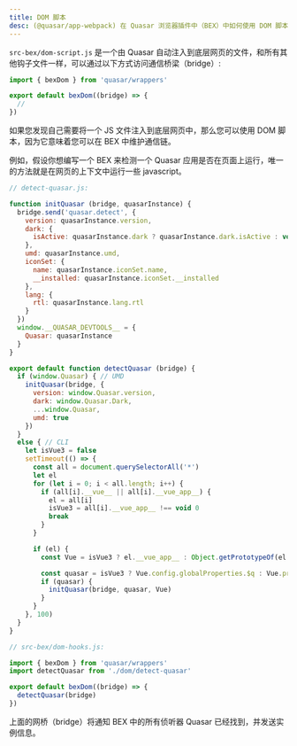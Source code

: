 ```yaml
---
title: DOM 脚本
desc: (@quasar/app-webpack) 在 Quasar 浏览器插件中（BEX）中如何使用 DOM 脚本的钩子函数与网页通信。
---
```


`src-bex/dom-script.js` 是一个由 Quasar 自动注入到底层网页的文件，和所有其他钩子文件一样，可以通过以下方式访问通信桥梁（bridge）:

```js
import { bexDom } from 'quasar/wrappers'

export default bexDom((bridge) => {
  //
})
```

如果您发现自己需要将一个 JS 文件注入到底层网页中，那么您可以使用 DOM 脚本，因为它意味着您可以在 BEX 中维护通信链。

例如，假设你想编写一个 BEX 来检测一个 Quasar 应用是否在页面上运行，唯一的方法就是在网页的上下文中运行一些 javascript。

```js
// detect-quasar.js:

function initQuasar (bridge, quasarInstance) {
  bridge.send('quasar.detect', {
    version: quasarInstance.version,
    dark: {
      isActive: quasarInstance.dark ? quasarInstance.dark.isActive : void 0
    },
    umd: quasarInstance.umd,
    iconSet: {
      name: quasarInstance.iconSet.name,
      __installed: quasarInstance.iconSet.__installed
    },
    lang: {
      rtl: quasarInstance.lang.rtl
    }
  })
  window.__QUASAR_DEVTOOLS__ = {
    Quasar: quasarInstance
  }
}

export default function detectQuasar (bridge) {
  if (window.Quasar) { // UMD
    initQuasar(bridge, {
      version: window.Quasar.version,
      dark: window.Quasar.Dark,
      ...window.Quasar,
      umd: true
    })
  }
  else { // CLI
    let isVue3 = false
    setTimeout(() => {
      const all = document.querySelectorAll('*')
      let el
      for (let i = 0; i < all.length; i++) {
        if (all[i].__vue__ || all[i].__vue_app__) {
          el = all[i]
          isVue3 = all[i].__vue_app__ !== void 0
          break
        }
      }

      if (el) {
        const Vue = isVue3 ? el.__vue_app__ : Object.getPrototypeOf(el.__vue__).constructor

        const quasar = isVue3 ? Vue.config.globalProperties.$q : Vue.prototype.$q
        if (quasar) {
          initQuasar(bridge, quasar, Vue)
        }
      }
    }, 100)
  }
}
```

```js
// src-bex/dom-hooks.js:

import { bexDom } from 'quasar/wrappers'
import detectQuasar from './dom/detect-quasar'

export default bexDom((bridge) => {
  detectQuasar(bridge)
})
```

上面的网桥（bridge）将通知 BEX 中的所有侦听器 Quasar 已经找到，并发送实例信息。
